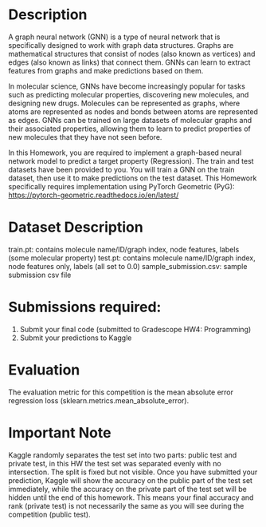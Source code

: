 # Description

A graph neural network (GNN) is a type of neural network that is specifically designed to work with graph data structures. Graphs are mathematical structures that consist of nodes (also known as vertices) and edges (also known as links) that connect them. GNNs can learn to extract features from graphs and make predictions based on them.

In molecular science, GNNs have become increasingly popular for tasks such as predicting molecular properties, discovering new molecules, and designing new drugs. Molecules can be represented as graphs, where atoms are represented as nodes and bonds between atoms are represented as edges. GNNs can be trained on large datasets of molecular graphs and their associated properties, allowing them to learn to predict properties of new molecules that they have not seen before.

In this Homework, you are required to implement a graph-based neural network model to predict a target property (Regression). The train and test datasets have been provided to you. You will train a GNN on the train dataset, then use it to make predictions on the test dataset. This Homework specifically requires implementation using PyTorch Geometric (PyG): https://pytorch-geometric.readthedocs.io/en/latest/

# Dataset Description

train.pt: contains molecule name/ID/graph index, node features, labels (some molecular property)
test.pt: contains molecule name/ID/graph index, node features only, labels (all set to 0.0)
sample_submission.csv: sample submission csv file

# Submissions required:

1) Submit your final code (submitted to Gradescope HW4: Programming)
2) Submit your predictions to Kaggle

# Evaluation

The evaluation metric for this competition is the mean absolute error regression loss (sklearn.metrics.mean_absolute_error).

# Important Note

Kaggle randomly separates the test set into two parts: public test and private test, in this HW the test set was separated evenly with no intersection. The split is fixed but not visible. Once you have submitted your prediction, Kaggle will show the accuracy on the public part of the test set immediately, while the accuracy on the private part of the test set will be hidden until the end of this homework. This means your final accuracy and rank (private test) is not necessarily the same as you will see during the competition (public test).
